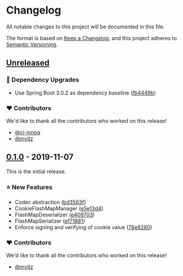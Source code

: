 # Changelog
All notable changes to this project will be documented in this file.

The format is based on [Keep a Changelog](https://keepachangelog.com/en/1.0.0/),
and this project adheres to [Semantic Versioning](https://semver.org/spec/v2.0.0.html).


## [Unreleased]

### 🔨 Dependency Upgrades
- Use Spring Boot 3.0.2 as dependency baseline ([fb4449b](https://github.com/innoq/spring-cookie/commit/fb4449be4e49a5f77b655a4f19e009f1e145568c))

### ❤️ Contributors

We'd like to thank all the contributors who worked on this release!

- [@cj-innoq][cj-innoq]
- [@mvitz][mvitz]


## [0.1.0] - 2019-11-07

This is the initial release.

### ⭐️ New Features
- Codec abstraction ([bd3563f](https://github.com/innoq/spring-cookie/commit/bd3563f30489b1b791d93098e0a2abdc6275c416))
- CookieFlashMapManager ([e5e13d4](https://github.com/innoq/spring-cookie/commit/e5e13d4a1bcfec4883d49a5ef30f13c59e0e7f61))
- FlashMapDeserializer ([e409703](https://github.com/innoq/spring-cookie/commit/e409703f7bcb3ceb9a7c7c70b5f26f276d3305a4))
- FlashMapSerializer ([ef71881](https://github.com/innoq/spring-cookie/commit/ef7188143bcd8e50d57557c416fb3456d6b64cd0))
- Enforce signing and verifying of cookie value ([78e8280](https://github.com/innoq/spring-cookie/commit/78e8280bb6f1dcc20aa3843bceb75db36d5ac879))

### ❤️ Contributors

We'd like to thank all the contributors who worked on this release!

- [@mvitz][mvitz]


[Unreleased]: https://github.com/innoq/spring-cookie/compare/v0.1.0...HEAD
[0.1.0]: https://github.com/innoq/spring-cookie/compare/6783509e8824b8b10e97cd80ee922c213c195340...v0.1.0

[cj-innoq]: https://github.com/cj-innoq
[mvitz]: https://github.com/mvitz

